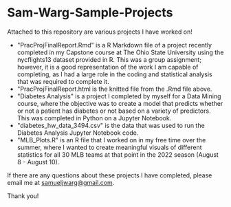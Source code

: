 # Sam-Warg-Sample-Projects

Attached to this repository are various projects I have worked on! 
- "PracProjFinalReport.Rmd" is a R Markdown file of a project recently completed in my Capstone course at The Ohio State University using the nycflights13 dataset provided in R. This was a group assignment; however, it is a good representation of the work I am capable of completing, as I had a large role in the coding and statistical analysis that was required to complete it.
- "PracProjFinalReport.html is the knitted file from the .Rmd file above.
- "Diabetes Analysis" is a project I completed by myself for a Data Mining course, where the objective was to create a model that predicts whether or not a patient has diabetes or not based on a variety of predictors. This was completed in Python on a Jupyter Notebook.
- "diabetes_hw_data_3494.csv" is the data that was used to run the Diabetes Analysis Jupyter Notebook code.
- "MLB_Plots.R" is an R file that I worked on in my free time over the summer, where I wanted to create meaningful visuals of different statistics for all 30 MLB teams at that point in the 2022 season (August 8 - August 10). 

If there are any questions about these projects I have completed, please email me at samueljwarg@gmail.com.

Thank you!

